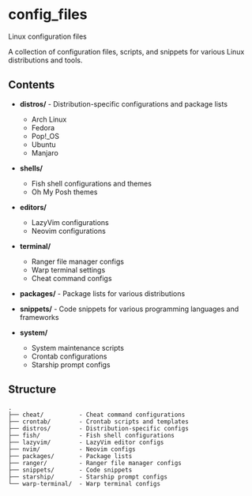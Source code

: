 # config_files

Linux configuration files

A collection of configuration files, scripts, and snippets for various Linux distributions and tools.

## Contents

- **distros/** - Distribution-specific configurations and package lists

  - Arch Linux
  - Fedora
  - Pop!\_OS
  - Ubuntu
  - Manjaro

- **shells/**

  - Fish shell configurations and themes
  - Oh My Posh themes

- **editors/**

  - LazyVim configurations
  - Neovim configurations

- **terminal/**

  - Ranger file manager configs
  - Warp terminal settings
  - Cheat command configs

- **packages/** - Package lists for various distributions

- **snippets/** - Code snippets for various programming languages and frameworks

- **system/**
  - System maintenance scripts
  - Crontab configurations
  - Starship prompt configs

## Structure

```
.
├── cheat/          - Cheat command configurations
├── crontab/        - Crontab scripts and templates
├── distros/        - Distribution-specific configs
├── fish/           - Fish shell configurations
├── lazyvim/        - LazyVim editor configs
├── nvim/           - Neovim configs
├── packages/       - Package lists
├── ranger/         - Ranger file manager configs
├── snippets/       - Code snippets
├── starship/       - Starship prompt configs
└── warp-terminal/  - Warp terminal configs
```
